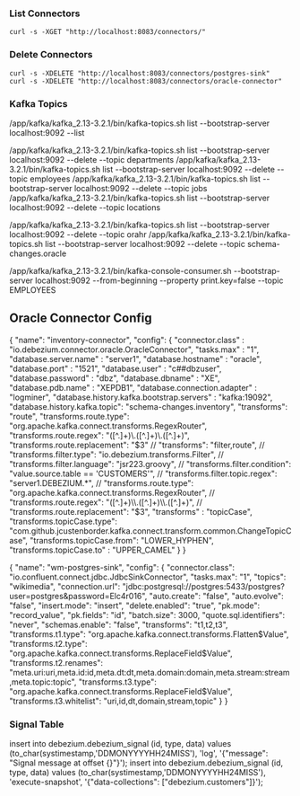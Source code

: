 ### List Connectors
    curl -s -XGET "http://localhost:8083/connectors/"

### Delete Connectors
    curl -s -XDELETE "http://localhost:8083/connectors/postgres-sink"
    curl -s -XDELETE "http://localhost:8083/connectors/oracle-connector"

### Kafka Topics
/app/kafka/kafka_2.13-3.2.1/bin/kafka-topics.sh list --bootstrap-server localhost:9092 --list

/app/kafka/kafka_2.13-3.2.1/bin/kafka-topics.sh list --bootstrap-server localhost:9092 --delete --topic departments
/app/kafka/kafka_2.13-3.2.1/bin/kafka-topics.sh list --bootstrap-server localhost:9092 --delete --topic employees
/app/kafka/kafka_2.13-3.2.1/bin/kafka-topics.sh list --bootstrap-server localhost:9092 --delete --topic jobs
/app/kafka/kafka_2.13-3.2.1/bin/kafka-topics.sh list --bootstrap-server localhost:9092 --delete --topic locations

/app/kafka/kafka_2.13-3.2.1/bin/kafka-topics.sh list --bootstrap-server localhost:9092 --delete --topic orahr
/app/kafka/kafka_2.13-3.2.1/bin/kafka-topics.sh list --bootstrap-server localhost:9092 --delete --topic schema-changes.oracle

/app/kafka/kafka_2.13-3.2.1/bin/kafka-console-consumer.sh --bootstrap-server localhost:9092 --from-beginning --property print.key=false --topic EMPLOYEES



## Oracle Connector Config
{
  "name": "inventory-connector",
  "config": {
    "connector.class" : "io.debezium.connector.oracle.OracleConnector",
    "tasks.max" : "1",
    "database.server.name" : "server1",
    "database.hostname" : "oracle",
    "database.port" : "1521",
    "database.user" : "c##dbzuser",
    "database.password" : "dbz",
    "database.dbname" : "XE",
    "database.pdb.name" : "XEPDB1",
    "database.connection.adapter" : "logminer",
    "database.history.kafka.bootstrap.servers" : "kafka:19092",
    "database.history.kafka.topic": "schema-changes.inventory",
    "transforms": "route",
    "transforms.route.type": "org.apache.kafka.connect.transforms.RegexRouter",
    "transforms.route.regex": "([^.]+)\\.([^.]+)\\.([^.]+)",
    "transforms.route.replacement": "$3"
    // "transforms": "filter,route",
    // "transforms.filter.type": "io.debezium.transforms.Filter",
    // "transforms.filter.language": "jsr223.groovy",
    // "transforms.filter.condition": "value.source.table == 'CUSTOMERS'",
    // "transforms.filter.topic.regex": "server1.DEBEZIUM.*",
    // "transforms.route.type": "org.apache.kafka.connect.transforms.RegexRouter",
    // "transforms.route.regex": "([^.]+)\\.([^.]+)\\.([^.]+)",
    // "transforms.route.replacement": "$3",
    "transforms"               : "topicCase",
    "transforms.topicCase.type": "com.github.jcustenborder.kafka.connect.transform.common.ChangeTopicCase",
    "transforms.topicCase.from": "LOWER_HYPHEN",
    "transforms.topicCase.to"  : "UPPER_CAMEL"
  }
}

{
    "name": "wm-postgres-sink",
    "config": {
        "connector.class": "io.confluent.connect.jdbc.JdbcSinkConnector",
        "tasks.max": "1",
        "topics": "wikimedia",
        "connection.url": "jdbc:postgresql://postgres:5433/postgres?user=postgres&password=Elc4r016",
        "auto.create": "false",
        "auto.evolve": "false",
        "insert.mode": "insert",
        "delete.enabled": "true",
        "pk.mode": "record_value",
        "pk.fields": "id",
        "batch.size": 3000,
        "quote.sql.identifiers": "never",
        "schemas.enable": "false",
        "transforms": "t1,t2,t3",
        "transforms.t1.type": "org.apache.kafka.connect.transforms.Flatten$Value",
        "transforms.t2.type": "org.apache.kafka.connect.transforms.ReplaceField$Value",
        "transforms.t2.renames": "meta.uri:uri,meta.id:id,meta.dt:dt,meta.domain:domain,meta.stream:stream,meta.topic:topic",
        "transforms.t3.type": "org.apache.kafka.connect.transforms.ReplaceField$Value",
        "transforms.t3.whitelist": "uri,id,dt,domain,stream,topic"
    }
}


### Signal Table
insert into debezium.debezium_signal (id, type, data) values (to_char(systimestamp,'DDMONYYYYHH24MISS'), 'log', '{"message": "Signal message at offset {}"}');
insert into debezium.debezium_signal (id, type, data) values (to_char(systimestamp,'DDMONYYYYHH24MISS'), 'execute-snapshot', '{"data-collections": ["debezium.customers"]}');
